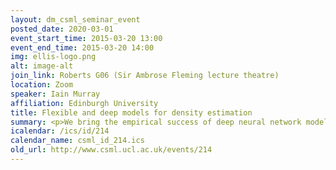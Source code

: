 ```yaml
---
layout: dm_csml_seminar_event
posted_date: 2020-03-01
event_start_time: 2015-03-20 13:00
event_end_time: 2015-03-20 14:00
img: ellis-logo.png
alt: image-alt
join_link: Roberts G06 (Sir Ambrose Fleming lecture theatre)
location: Zoom
speaker: Iain Murray
affiliation: Edinburgh University
title: Flexible and deep models for density estimation
summary: <p>We bring the empirical success of deep neural network models in<br/>regression and classification to high-dimensional density estimation.<br/>Using the product rule, density estimation in D-dimensions can be<br/>reduced to D regression tasks. We tie these tasks together to improve<br/>computational and statistical efficiency, obtaining state-of-the-art<br/>fits across a wide range of benchmark tasks. I'll give an example<br/>Bayesian data analysis application from cosmology.</p><p><a href="http&#58;//homepages.inf.ed.ac.uk/imurray2/">Speaker website</a></p><p>Work with <a href="http&#58;//homepages.inf.ed.ac.uk/imurray2/pub/13rnade/">Benigno Uria</a> and <a href="http&#58;//homepages.inf.ed.ac.uk/imurray2/pub/14dnade/">Hugo Larochelle</a>.<br/></p>
icalendar: /ics/id/214
calendar_name: csml_id_214.ics
old_url: http://www.csml.ucl.ac.uk/events/214
---
```

